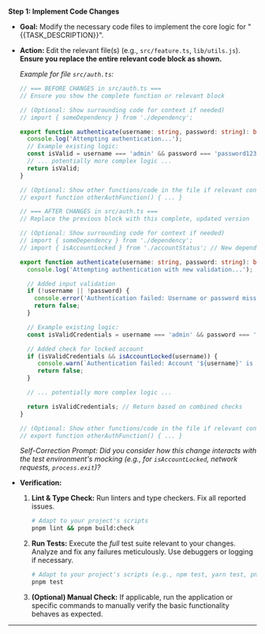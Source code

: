 **Step 1: Implement Code Changes**

*   **Goal:** Modify the necessary code files to implement the core logic for "{{TASK_DESCRIPTION}}".
*   **Action:** Edit the relevant file(s) (e.g., `src/feature.ts`, `lib/utils.js`). **Ensure you replace the entire relevant code block as shown.**

    *Example for file `src/auth.ts`:*
    ```typescript
    // === BEFORE CHANGES in src/auth.ts ===
    // Ensure you show the complete function or relevant block

    // (Optional: Show surrounding code for context if needed)
    // import { someDependency } from './dependency';

    export function authenticate(username: string, password: string): boolean {
      console.log('Attempting authentication...');
      // Example existing logic:
      const isValid = username === 'admin' && password === 'password123';
      // ... potentially more complex logic ...
      return isValid;
    }

    // (Optional: Show other functions/code in the file if relevant context)
    // export function otherAuthFunction() { ... }

    // === AFTER CHANGES in src/auth.ts ===
    // Replace the previous block with this complete, updated version

    // (Optional: Show surrounding code for context if needed)
    // import { someDependency } from './dependency';
    // import { isAccountLocked } from './accountStatus'; // New dependency

    export function authenticate(username: string, password: string): boolean {
      console.log('Attempting authentication with new validation...'); // Updated log

      // Added input validation
      if (!username || !password) {
        console.error('Authentication failed: Username or password missing.');
        return false;
      }

      // Example existing logic:
      const isValidCredentials = username === 'admin' && password === 'password123';

      // Added check for locked account
      if (isValidCredentials && isAccountLocked(username)) {
         console.warn(`Authentication failed: Account '${username}' is locked.`);
         return false;
      }

      // ... potentially more complex logic ...

      return isValidCredentials; // Return based on combined checks
    }

    // (Optional: Show other functions/code in the file if relevant context)
    // export function otherAuthFunction() { ... }
    ```
    *Self-Correction Prompt: Did you consider how this change interacts with the test environment's mocking (e.g., for `isAccountLocked`, network requests, `process.exit`)?*

*   **Verification:**
    1.  **Lint & Type Check:** Run linters and type checkers. Fix all reported issues.
        ```bash
        # Adapt to your project's scripts
        pnpm lint && pnpm build:check
        ```
    2.  **Run Tests:** Execute the *full* test suite relevant to your changes. Analyze and fix any failures meticulously. Use debuggers or logging if necessary.
        ```bash
        # Adapt to your project's scripts (e.g., npm test, yarn test, pnpm test -- <path/to/tests>)
        pnpm test
        ```
    3.  **(Optional) Manual Check:** If applicable, run the application or specific commands to manually verify the basic functionality behaves as expected.

--- 